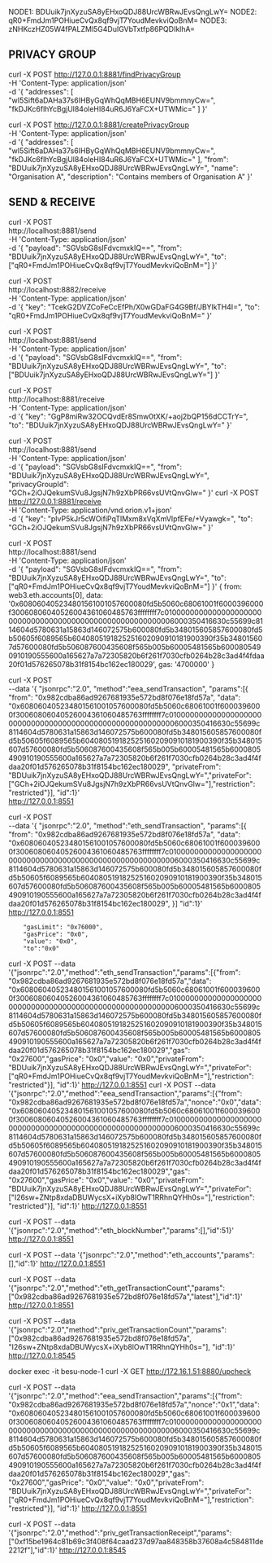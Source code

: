 NODE1: BDUuik7jnXyzuSA8yEHxoQDJ88UrcWBRwJEvsQngLwY=
NODE2: qR0+FmdJm1POHiueCvQx8qf9vjT7YoudMevkviQoBnM=
NODE3: zNHKczHZ05W4fPALZMl5G4DuIGVbTxtfp86PQDIklhA=

## PRIVACY GROUP ##
curl -X POST http://127.0.0.1:8881/findPrivacyGroup \
  -H 'Content-Type: application/json' \
  -d '{
    "addresses": [ 
      "wI5Sift6aDAHa37s6IHByGqWhQqMBH6EUNV9bmmnyCw=", 
      "fkDJKc6flhYcBgjUl84oleHI84uR6J6YaFCX+UTWMic=" 
    ]
}'

curl -X POST http://127.0.0.1:8881/createPrivacyGroup \
  -H 'Content-Type: application/json' \
  -d '{ 
    "addresses": [
"wI5Sift6aDAHa37s6IHByGqWhQqMBH6EUNV9bmmnyCw=",
"fkDJKc6flhYcBgjUl84oleHI84uR6J6YaFCX+UTWMic="
], 
    "from": "BDUuik7jnXyzuSA8yEHxoQDJ88UrcWBRwJEvsQngLwY=", 
   "name": "Organisation A", 
   "description": "Contains members of Organisation A" 
 }'

## SEND & RECEIVE ##
curl -X POST \
http://localhost:8881/send \
-H 'Content-Type: application/json' \
-d '{ 
      "payload": "SGVsbG8sIFdvcmxkIQ==",
      "from": "BDUuik7jnXyzuSA8yEHxoQDJ88UrcWBRwJEvsQngLwY=",
      "to": ["qR0+FmdJm1POHiueCvQx8qf9vjT7YoudMevkviQoBnM="]
    }'

curl -X POST \
http://localhost:8882/receive \
-H 'Content-Type: application/json' \
-d '{
      "key": "TcekG2DVZCoFeCcEfPh/X0wGDaFG4G9Bf/JBYlkTH4I=",
      "to": "qR0+FmdJm1POHiueCvQx8qf9vjT7YoudMevkviQoBnM="
    }'

curl -X POST \
http://localhost:8881/send \
-H 'Content-Type: application/json' \
-d '{ 
      "payload": "SGVsbG8sIFdvcmxkIQ==",
      "from": "BDUuik7jnXyzuSA8yEHxoQDJ88UrcWBRwJEvsQngLwY=",
      "to": ["BDUuik7jnXyzuSA8yEHxoQDJ88UrcWBRwJEvsQngLwY="]
    }'

curl -X POST \
http://localhost:8881/receive \
-H 'Content-Type: application/json' \
-d '{
      "key": "GgP8miRw32OCQvdEr8Smw0tXK/+aoj2bQP156dCCTrY=",
      "to": "BDUuik7jnXyzuSA8yEHxoQDJ88UrcWBRwJEvsQngLwY="
    }'



curl -X POST \
http://localhost:8881/send \
-H 'Content-Type: application/json' \
-d '{ 
      "payload": "SGVsbG8sIFdvcmxkIQ==",
      "from": "BDUuik7jnXyzuSA8yEHxoQDJ88UrcWBRwJEvsQngLwY=",
      "privacyGroupId": "GCh+2iOJQekumSVu8JgsjN7h9zXbPR66vsUVtQnvGlw="
    }'
curl -X POST \
  http://127.0.0.1:8881/receive \
  -H 'Content-Type: application/vnd.orion.v1+json' \
  -d '{
    "key": "pIvP5kJr5cWOifiPqTlMxm8xVqXmVIpfEFe/+Vyawgk=",
    "to": "GCh+2iOJQekumSVu8JgsjN7h9zXbPR66vsUVtQnvGlw="
}'


curl -X POST \
http://localhost:8881/send \
-H 'Content-Type: application/json' \
-d '{ 
      "payload": "SGVsbG8sIFdvcmxkIQ==",
      "from": "BDUuik7jnXyzuSA8yEHxoQDJ88UrcWBRwJEvsQngLwY=",
      "to": ["qR0+FmdJm1POHiueCvQx8qf9vjT7YoudMevkviQoBnM="]
    }'
   {
     from: web3.eth.accounts[0], 
     data: '0x608060405234801561001057600080fd5b5060c68061001f6000396000f30060806040526004361060485763ffffffff7c01000000000000000000000000000000000000000000000000000000006000350416630c55699c8114604d5780631a15863d146072575b600080fd5b348015605857600080fd5b50605f6089565b6040805191825251602090910181900390f35b348015607d57600080fd5b506087600435608f565b005b60005481565b6000805490910190555600a165627a7a72305820b6f261f7030cfb0264b28c3ad4f4fdaa20f01d576265078b31f8154bc162ec180029', 
     gas: '4700000'
   }

curl -X POST \
--data '{
    "jsonrpc":"2.0",
    "method":"eea_sendTransaction",
    "params":[{
        "from": "0x982cdba86ad9267681935e572bd8f076e18fd57a",
        "data": "0x608060405234801561001057600080fd5b5060c68061001f6000396000f30060806040526004361060485763ffffffff7c01000000000000000000000000000000000000000000000000000000006000350416630c55699c8114604d5780631a15863d146072575b600080fd5b348015605857600080fd5b50605f6089565b6040805191825251602090910181900390f35b348015607d57600080fd5b506087600435608f565b005b60005481565b6000805490910190555600a165627a7a72305820b6f261f7030cfb0264b28c3ad4f4fdaa20f01d576265078b31f8154bc162ec180029",
        "privateFrom": "BDUuik7jnXyzuSA8yEHxoQDJ88UrcWBRwJEvsQngLwY=","privateFor": ["GCh+2iOJQekumSVu8JgsjN7h9zXbPR66vsUVtQnvGlw="],"restriction": "restricted"}], 
        "id":1}' \
        http://127.0.0.1:8551

curl -X POST \
--data '{
    "jsonrpc":"2.0",
    "method":"eth_sendTransaction",
    "params":[{
        "from": "0x982cdba86ad9267681935e572bd8f076e18fd57a",
        "data": "0x608060405234801561001057600080fd5b5060c68061001f6000396000f30060806040526004361060485763ffffffff7c01000000000000000000000000000000000000000000000000000000006000350416630c55699c8114604d5780631a15863d146072575b600080fd5b348015605857600080fd5b50605f6089565b6040805191825251602090910181900390f35b348015607d57600080fd5b506087600435608f565b005b60005481565b6000805490910190555600a165627a7a72305820b6f261f7030cfb0264b28c3ad4f4fdaa20f01d576265078b31f8154bc162ec180029",
    }]
        "id":1}' \
        http://127.0.0.1:8551

        "gasLimit": "0x76000",
        "gasPrice": "0x0",
        "value": "0x0",
        "to":"0x0"

curl -X POST --data '{"jsonrpc":"2.0","method":"eth_sendTransaction","params":[{"from": "0x982cdba86ad9267681935e572bd8f076e18fd57a","data": "0x608060405234801561001057600080fd5b5060c68061001f6000396000f30060806040526004361060485763ffffffff7c01000000000000000000000000000000000000000000000000000000006000350416630c55699c8114604d5780631a15863d146072575b600080fd5b348015605857600080fd5b50605f6089565b6040805191825251602090910181900390f35b348015607d57600080fd5b506087600435608f565b005b60005481565b6000805490910190555600a165627a7a72305820b6f261f7030cfb0264b28c3ad4f4fdaa20f01d576265078b31f8154bc162ec180029","gas": "0x27600","gasPrice": "0x0","value": "0x0","privateFrom": "BDUuik7jnXyzuSA8yEHxoQDJ88UrcWBRwJEvsQngLwY=","privateFor": ["qR0+FmdJm1POHiueCvQx8qf9vjT7YoudMevkviQoBnM="],"restriction": "restricted"}], "id":1}' http://127.0.0.1:8551
curl -X POST --data '{"jsonrpc":"2.0","method":"eea_sendTransaction","params":[{"from": "0x982cdba86ad9267681935e572bd8f076e18fd57a","nonce":"0x0","data": "0x608060405234801561001057600080fd5b5060c68061001f6000396000f30060806040526004361060485763ffffffff7c01000000000000000000000000000000000000000000000000000000006000350416630c55699c8114604d5780631a15863d146072575b600080fd5b348015605857600080fd5b50605f6089565b6040805191825251602090910181900390f35b348015607d57600080fd5b506087600435608f565b005b60005481565b6000805490910190555600a165627a7a72305820b6f261f7030cfb0264b28c3ad4f4fdaa20f01d576265078b31f8154bc162ec180029","gas": "0x27600","gasPrice": "0x0","value": "0x0","privateFrom": "BDUuik7jnXyzuSA8yEHxoQDJ88UrcWBRwJEvsQngLwY=","privateFor": ["I26sw+ZNtp8xdaDBUWycsX+iXyb8lOwT1RRhnQYHh0s="],"restriction": "restricted"}], "id":1}' http://127.0.0.1:8551


curl -X POST --data '{"jsonrpc":"2.0","method":"eth_blockNumber","params":[],"id":51}' http://127.0.0.1:8551

curl -X POST --data '{"jsonrpc":"2.0","method":"eth_accounts","params":[],"id":1}' http://127.0.0.1:8551

curl -X POST --data '{"jsonrpc":"2.0","method":"eth_getTransactionCount","params":["0x982cdba86ad9267681935e572bd8f076e18fd57a","latest"],"id":1}' http://127.0.0.1:8551

curl -X POST --data '{"jsonrpc":"2.0","method":"priv_getTransactionCount","params":["0x982cdba86ad9267681935e572bd8f076e18fd57a", "I26sw+ZNtp8xdaDBUWycsX+iXyb8lOwT1RRhnQYHh0s="], "id":1}' http://127.0.0.1:8545

docker exec -it besu-node-1 curl -X GET http://172.16.1.51:8880/upcheck

curl -X POST --data '{"jsonrpc":"2.0","method":"eea_sendTransaction","params":[{"from": "0x982cdba86ad9267681935e572bd8f076e18fd57a","nonce":"0x1","data": "0x608060405234801561001057600080fd5b5060c68061001f6000396000f30060806040526004361060485763ffffffff7c01000000000000000000000000000000000000000000000000000000006000350416630c55699c8114604d5780631a15863d146072575b600080fd5b348015605857600080fd5b50605f6089565b6040805191825251602090910181900390f35b348015607d57600080fd5b506087600435608f565b005b60005481565b6000805490910190555600a165627a7a72305820b6f261f7030cfb0264b28c3ad4f4fdaa20f01d576265078b31f8154bc162ec180029","gas": "0x27600","gasPrice": "0x0","value": "0x0","privateFrom": "BDUuik7jnXyzuSA8yEHxoQDJ88UrcWBRwJEvsQngLwY=","privateFor": ["qR0+FmdJm1POHiueCvQx8qf9vjT7YoudMevkviQoBnM="],"restriction": "restricted"}], "id":1}' http://127.0.0.1:8551

curl -X POST --data '{"jsonrpc":"2.0","method":"priv_getTransactionReceipt","params":["0xf15be1964c81b69c3f408f64caad237d97aa848358b37608a4c584811de2212f"],"id":1}' http://127.0.0.1:8545

